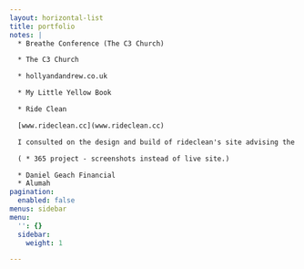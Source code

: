 ```yaml
---
layout: horizontal-list
title: portfolio
notes: |
  * Breathe Conference (The C3 Church)

  * The C3 Church

  * hollyandandrew.co.uk

  * My Little Yellow Book

  * Ride Clean

  [www.rideclean.cc](www.rideclean.cc)

  I consulted on the design and build of rideclean's site advising the founder

  ( * 365 project - screenshots instead of live site.)

  * Daniel Geach Financial
  * Alumah
pagination:
  enabled: false
menus: sidebar
menu:
  '': {}
  sidebar:
    weight: 1

---
```

